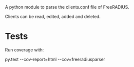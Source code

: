 A python module to parse the clients.conf file
of FreeRADIUS.

Clients can be read, edited, added and deleted.

# Tests

Run coverage with:

   py.test --cov-report=html --cov=freeradiusparser
